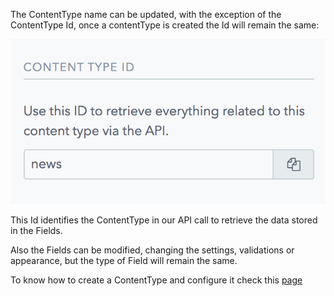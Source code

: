 The ContentType name can be updated, with the exception of the ContentType Id, once a contentType is created the Id will remain the same:

![Id](./images/newsId.png) 

This Id identifies the ContentType in our API call to retrieve the data stored in the Fields.

Also the Fields can be modified, changing the settings, validations or appearance, but the type of Field will remain the same.

To know how to create a ContentType and configure it check this [page](./CMS-Create-ContentType)